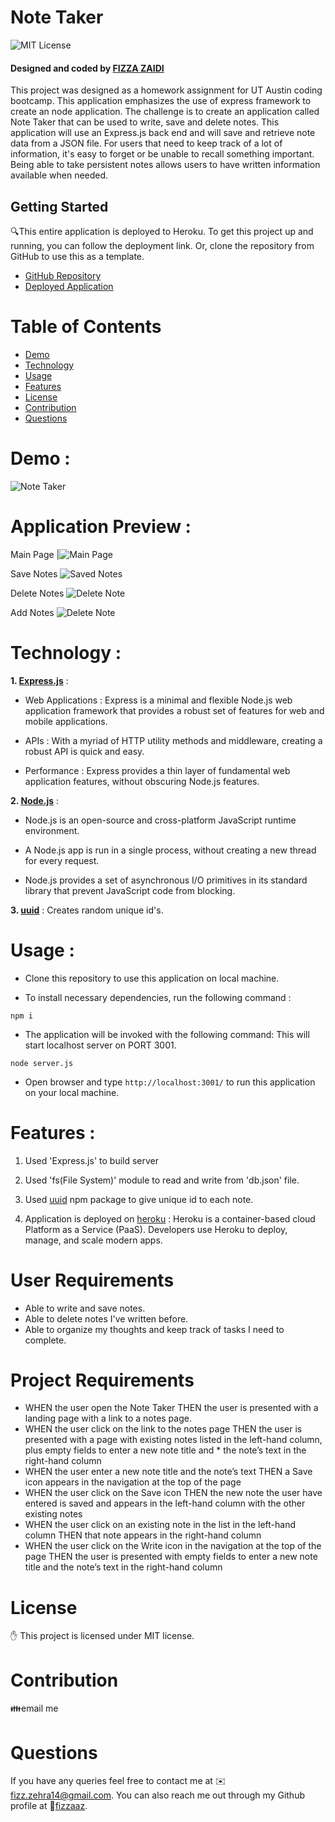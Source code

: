 # Note Taker
![MIT License](https://img.shields.io/badge/license-MIT-green)

<h4>Designed and coded by <a href="https://github.com/fizzaaz">FIZZA ZAIDI</a></h4>

This project was designed as a homework assignment for UT Austin coding bootcamp. This application emphasizes the use of express framework to create an node application. The challenge is to create an application called Note Taker that can be used to write, save and delete notes. This application will use an Express.js back end and will save and retrieve note data from a JSON file. For users that need to keep track of a lot of information, it's easy to forget or be unable to recall something important. Being able to take persistent notes allows users to have written information available when needed.

## Getting Started
🔍This entire application is deployed to Heroku. To get this project up and running, you can follow the deployment link. Or, clone the repository from GitHub to use this as a template.

* [GitHub Repository](https://github.com/fizzaaz/Note-Taker)
* [Deployed Application](https://notetake-r.herokuapp.com/)

# Table of Contents
* [Demo](#demo)
* [Technology](#technology)
* [Usage](#usage)
* [Features](#features)
* [License](#license)
* [Contribution](#contribution)
* [Questions](#questions)

# Demo :
![Note Taker](public/assets/images/NoteTaker.gif)

# Application Preview : 
Main Page
|![Main Page](public/assets/images/Main.jpg)

Save Notes
![Saved Notes](public/assets/images/SavedNote.jpg)

Delete Notes
![Delete Note](public/assets/images/DeleteNote.jpg)

Add Notes
![Delete Note](public/assets/images/AddNote.jpg)

# Technology :

**1. [Express.js](https://expressjs.com/)** :

* Web Applications : Express is a minimal and flexible Node.js web application framework that provides a robust set of features for web and mobile applications.

* APIs : With a myriad of HTTP utility methods and middleware, creating a robust API is quick and easy.

* Performance : Express provides a thin layer of fundamental web application features, without obscuring Node.js features.

**2. [Node.js](https://nodejs.org/en/)** : 

* Node.js is an open-source and cross-platform JavaScript runtime environment. 

* A Node.js app is run in a single process, without creating a new thread for every request. 

* Node.js provides a set of asynchronous I/O primitives in its standard library that prevent JavaScript code from blocking.

**3. [uuid](https://www.npmjs.com/package/uuid)** : Creates random unique id's.

# Usage :

* Clone this repository to use this application on local machine.

* To install necessary dependencies, run the following command :

```
npm i
```

* The application will be invoked with the following command: This will start localhost server on PORT 3001.

```
node server.js
```

* Open browser and type `http://localhost:3001/` to run this application on your local machine.

# Features :

1. Used 'Express.js' to build server

2. Used 'fs(File System)' module to read and write from 'db.json' file.

3. Used [uuid](https://www.npmjs.com/package/uuid) npm package to give unique id to each note.

4. Application is deployed on [heroku](https://www.heroku.com/) : Heroku is a container-based cloud Platform as a Service (PaaS). Developers use Heroku to deploy, manage, and scale modern apps.

# User Requirements

* Able to write and save notes. 
* Able to delete notes I've written before.
* Able to organize my thoughts and keep track of tasks I need to complete.

# Project Requirements
* WHEN the user open the Note Taker THEN the user is presented with a landing page with a link to a notes page.
* WHEN the user click on the link to the notes page THEN the user is presented with a page with existing notes listed in the left-hand column, plus empty fields to enter a new note title and * the note’s text in the right-hand column
* WHEN the user enter a new note title and the note’s text THEN a Save icon appears in the navigation at the top of the page
* WHEN the user click on the Save icon THEN the new note the user have entered is saved and appears in the left-hand column with the other existing notes
* WHEN the user click on an existing note in the list in the left-hand column THEN that note appears in the right-hand column
* WHEN the user click on the Write icon in the navigation at the top of the page THEN the user is presented with empty fields to enter a new note title and the note’s text in the right-hand column

# License

  ✋ This project is licensed under MIT license.

# Contribution

  👪email me 

# Questions

 If you have any queries feel free to contact me at ✉️ fizz.zehra14@gmail.com.
 You can also reach me out through my Github profile at  👋[fizzaaz](https://github.com/fizzaaz/).